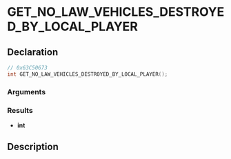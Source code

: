 # GET_NO_LAW_VEHICLES_DESTROYED_BY_LOCAL_PLAYER

## Declaration
```cpp
// 0x63C50673
int GET_NO_LAW_VEHICLES_DESTROYED_BY_LOCAL_PLAYER();
```

### Arguments

### Results
- **int**

## Description

